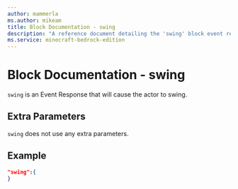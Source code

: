 ```yaml
---
author: mammerla
ms.author: mikeam
title: Block Documentation - swing
description: "A reference document detailing the 'swing' block event response"
ms.service: minecraft-bedrock-edition
---
```


# Block Documentation - swing

`swing` is an Event Response that will cause the actor to swing.

## Extra Parameters

`swing` does not use any extra parameters.

## Example

```json
"swing":{
}
```
